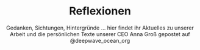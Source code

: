 ---
title: Reflexionen
subtitle: >-
    Gedanken, Sichtungen, Hintergründe  … hier findet ihr Aktuelles zu unserer Arbeit und die persönlichen Texte unserer CEO Anna Groß
    gepostet auf @deepwave_ocean_org
image: http://res.cloudinary.com/deepwave-org/image/upload/v1747245469/deepwave.org/Parallaxe_Veranstaltungen.jpg
overlay: transparent
aliases:
    - /veranstaltungen/
order: 3
---